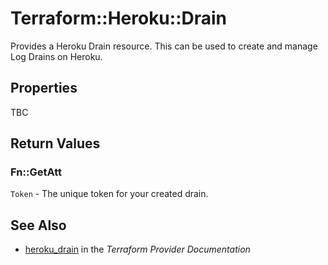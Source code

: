 # Terraform::Heroku::Drain

Provides a Heroku Drain resource. This can be used to
create and manage Log Drains on Heroku.

## Properties

TBC

## Return Values

### Fn::GetAtt

`Token` - The unique token for your created drain.

## See Also

* [heroku_drain](https://www.terraform.io/docs/providers/heroku/r/drain.html) in the _Terraform Provider Documentation_